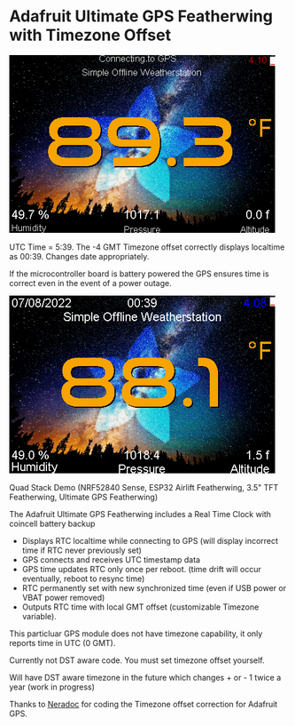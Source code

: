 # Adafruit Ultimate GPS Featherwing with Timezone Offset

![](https://raw.githubusercontent.com/DJDevon3/CircuitPython/main/Ultimate%20GPS%20Featherwing/screenshot_connecting.bmp)

UTC Time = 5:39. The -4 GMT Timezone offset correctly displays localtime as 00:39. Changes date appropriately.

If the microcontroller board is battery powered the GPS ensures time is correct even in the event of a power outage.

![](https://raw.githubusercontent.com/DJDevon3/CircuitPython/main/Ultimate%20GPS%20Featherwing/screenshot_gps.bmp)

Quad Stack Demo (NRF52840 Sense, ESP32 Airlift Featherwing, 3.5" TFT Featherwing, Ultimate GPS Featherwing)

The Adafruit Ultimate GPS Featherwing includes a Real Time Clock with coincell battery backup

- Displays RTC localtime while connecting to GPS (will display incorrect time if RTC never previously set)
- GPS connects and receives UTC timestamp data
- GPS time updates RTC only once per reboot. (time drift will occur eventually, reboot to resync time)
- RTC permanently set with new synchronized time (even if USB power or VBAT power removed)
- Outputs RTC time with local GMT offset (customizable Timezone variable).

This particluar GPS module does not have timezone capability, it only reports time in UTC (0 GMT).

Currently not DST aware code. You must set timezone offset yourself. 

Will have DST aware timezone in the future which changes + or - 1 twice a year (work in progress)

Thanks to [Neradoc](https://github.com/Neradoc) for coding the Timezone offset correction for Adafruit GPS.

